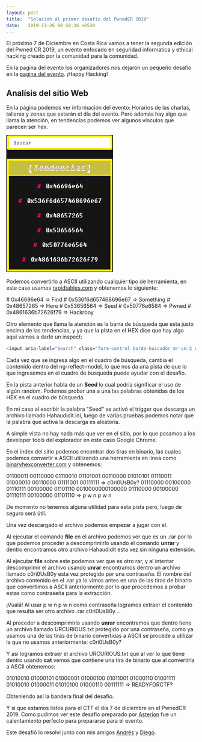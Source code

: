```yaml
---
layout: post
title:  "Solución al primer desafío del PwnedCR 2019"
date:   2019-11-26 08:58:36 +0530
---
```


El próximo 7 de Diciembre en Costa Rica vamos a tener la segunda edición del Pwned CR 2019, un evento enfocado en seguridad informatica y ethical hacking creado por la comunidad para la comunidad.

En la pagina del evento los organizadores nos dejarón un pequeño desafio en la [pagina del evento](https://pwnedcr.rocks/#/home). ¡Happy Hacking!

Analísis del sitio Web
------------------------

En la página podemos ver información del evento: Horarios de las charlas, talleres y zonas que estarán el día del evento. Pero además hay algo que llama la atención, en tendencias podemos ver algunos vínculos que parecen ser hex.

![Screenshot de la bandera a simple vista.](/assets/images/pwnedCR2019-Challenge1-Tendencias.png)

Podemos convertirlo a ASCII utilizando cualquier tipo de herramienta, en este caso usamos [rapidtables.com](https://www.rapidtables.com/convert/number/hex-to-ascii.html) y obtenemos lo siguiente:

\# 0x46696e64 => Find
\# 0x536f6d657468696e67 => Something
\# 0x48657265 => Here
\# 0x53656564 => Seed
\# 0x50776e6564 => Pwned
\# 0x4861636b72626f79 => Hackrboy

Otro elemento que llama la atención es la barra de búsqueda que esta justo encima de las tendencias, y ya que la pista en el HEX dice que hay algo aquí vamos a darle un inspect:

```bash
<input aria-label="Search" class="form-control borde-buscador mr-sm-2 ng-valid ng-touched ng-dirty" placeholder="Buscar" type="search" ng-reflect-model="">
```
Cada vez que se ingresa algo en el cuadro de búsqueda, cambia el contenido dentro del ng-reflect-model, lo que nos da una pista de que lo que ingresemos en el cuadro de busqueda puede ayudar con el desafio.

En la pista anterior habla de un **Seed** lo cual podría significar el uso de algún random. Podemos probar una a una las palabras obtenidas de los HEX en el cuadro de búsqueda.

En mi caso al escribir la palabra "Seed" se activó el trigger que descarga un archivo llamado Hahaudidit.ini, luego de varias pruebas podemos notar que la palabra que activa la descarga es aleatoria.

A simple vista no hay nada más que ver en el sitio, por lo que pasamos a los developer tools del explorador en este caso Google Chrome.

En el index del sitio podemos encontrar dos tiras en binario, las cuales podemos convertir a ASCII utilizando una herramienta en linea como [binaryhexconverter.com](https://www.binaryhexconverter.com/binary-to-ascii-text-converter) y obtenemos:

01100011 00110000 01110010 01101001 00110000 01010101 01110011 01000010 00110000 01111001 00111111 => c0ri0UsB0y?
01110000 00100000 01110111 00100000 01101110 0010000000100000 01110000 00100000 01110111 00100000 01101110 => p w n  p w n

De momento no tenemos alguna utilidad para esta pista pero, luego de seguro será útil.

Una vez descargado el archivo podemos empezar a jugar con el.



Al ejecutar el comando **file** en el archivo podemos ver que es un .rar por lo que podemos proceder a descomprimirlo usando el comando **unrar** y dentro encontramos otro archivo Hahaudidit esta vez sin ninguna extensión.

Al ejecutar **file** sobre este podemos ver que es otro rar, y al intentar descomprimir el archivo usando **unrar** encontramos dentro un archivo llamado c0ri0UsB0y esta vez protegido por una contraseña. El nombre del archivo contenido en el .rar ya lo vimos antes en una de las tiras de binario que convertimos a ASCII anteriormente por lo que procedemos a probar estas como contraseña para la extracción.

¡Vualá! Al usar p w n  p w n como contraseña logramos extraer el contenido que resulta ser otro archivo .rar c0ri0UsB0y...

Al proceder a descomprimirlo usando **unrar** encontramos que dentro tiene un archivo llamado URCURIOUS.txt protegido por una contraseña, como ya usamos una de las tiras de binario convertidas a ASCII se procede a utilizar la que no usamos anteriormente: c0ri0UsB0y?

Y así logramos extraer el archivo URCURIOUS.txt que al ver lo que tiene dentro usando **cat** vemos que contiene una tira de binario que al convertirla a ASCII obtenemos:

01010010 01000101 01000001 01000100 01011001 01000110 01001111 01010010 01000011 01010100 01000110 00111111 => READYFORCTF?

Obteniendo así la bandera final del desafío.

Y si que estamos listos para el CTF el día 7 de diciembre en el PwnedCR 2019. Como pudimos ver este desafio preparado por [Asterion](https://twitter.com/BarrantesK24) fue un calentamiento perfecto para prepararse para el evento.

Este desafió lo resolvi junto con mis amigos [Andrés](https://twitter.com/EndlazeSG) y [Diego](https://twitter.com/diesveca).